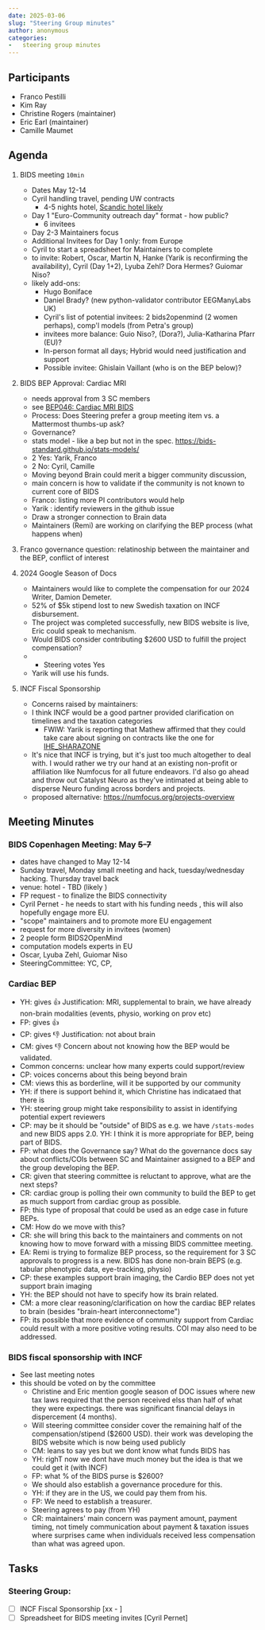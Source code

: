 ```yaml
---
date: 2025-03-06
slug: "Steering Group minutes"
author: anonymous
categories:
-   steering group minutes
---
```


## Participants

- Franco Pestilli
- Kim Ray
- Christine Rogers (maintainer)
- Eric Earl (maintainer)
- Camille Maumet

## Agenda

1. BIDS meeting `10min`
	- Dates May 12-14
    - Cyril handling travel, pending UW contracts
        * 4-5 nights hotel, [Scandic hotel likely](https://www.scandichotels.dk/hoteller/danmark/kobenhavn/scandic-sydhavnen?&cmpid=ppc_BH2d&s_kwcid=AL!7589!3!650888367006!e!!g!!scandic%20sydhavnen&gad_source=1)
    - Day 1 "Euro-Community outreach day" format - how public?
        - 6 invitees
    - Day 2-3 Maintainers focus
    - Additional Invitees for Day 1 only: from Europe
    - Cyril to start a spreadsheet for Maintainers to complete
    * to invite: Robert, Oscar, Martin N, Hanke (Yarik is reconfirming the availability), Cyril (Day 1+2), Lyuba Zehl? Dora Hermes? Guiomar Niso?
    * likely add-ons:
        * Hugo Boniface
        * Daniel Brady? (new python-validator contributor EEGManyLabs UK)
        * Cyril's list of potential invitees: 2 bids2openmind (2 women perhaps), comp'l models (from Petra's group)
        * invitees more balance: Guio Niso?, (Dora?), Julia-Katharina Pfarr (EU)?
        * In-person format all days; Hybrid would need justification and support
        * Possible invitee: Ghislain Vaillant (who is on the BEP below)?
2. BIDS BEP Approval: Cardiac MRI
    - needs approval from 3 SC members
    - see [BEP046: Cardiac MRI BIDS](https://github.com/bids-standard/bids-specification/issues/2011)
    - Process: Does Steering prefer a group meeting item vs. a Mattermost thumbs-up ask?
    - Governance?
    - stats model - like a bep but not in the spec.  https://bids-standard.github.io/stats-models/
    - 2 Yes: Yarik, Franco
    - 2 No: Cyril, Camille
    - Moving beyond Brain could merit a bigger community discussion,
    - main concern is how to validate if the community is not known to current core of BIDS
    - Franco: listing more PI contributors would help
    - Yarik : identify reviewers in the github issue
    - Draw a stronger connection to Brain data
    - Maintainers (Remi) are working on clarifying the BEP process (what happens when)

3. Franco governance question: relatinoship between the maintainer and the BEP, conflict of interest
4. 2024 Google Season of Docs
    * Maintainers would like to complete the compensation for our 2024 Writer, Damion Demeter.
    * 52% of $5k stipend lost to new Swedish taxation on INCF disbursement.
    * The project was completed successfully, new BIDS website is live, Eric could speak to mechanism.
    * Would BIDS consider contributing $2600 USD to fulfill the project compensation?
    * - Steering votes Yes
    * Yarik will use his funds.

5. INCF Fiscal Sponsorship
    - Concerns raised by maintainers:
    - I think INCF would be a good partner provided clarification on timelines and the taxation categories
        - FWIW: Yarik is reporting that Mathew affirmed that they could take care about signing on contracts like the one for [IHE_SHARAZONE](https://www.ihe-europe.net/IHE_SHARAZONE)
    - It's nice that INCF is trying, but it's just too much altogether to deal with. I would rather we try our hand at  an existing non-profit or affiliation like Numfocus for all future endeavors. I'd also go ahead and throw out Catalyst Neuro as they've intimated at being able to disperse Neuro funding across borders and projects.
    - proposed alternative: https://numfocus.org/projects-overview

## Meeting Minutes

### BIDS Copenhagen Meeting: May ~~5-7~~

- dates have changed to May 12-14
- Sunday travel, Monday small meeting and hack, tuesday/wednesday hacking. Thursday travel back
- venue: hotel - TBD (likely )
- FP request - to finalize the BIDS connectivity
- Cyril Pernet - he needs to start with his funding needs , this will also hopefully engage more EU.
- "scope" maintainers and to promote more EU engagement
- request for more diversity in invitees (women)
- 2 people form BIDS2OpenMind
- computation models experts in EU
- Oscar, Lyuba Zehl, Guiomar Niso
- SteeringCommittee: YC, CP,

### Cardiac BEP

- YH: gives :+1: Justification: MRI, supplemental to brain, we have already non-brain modalities (events, physio, working on prov etc)
- FP: gives :+1:
- CP: gives :-1: Justification: not about brain
- CM: gives :-1: Concern about not knowing how the BEP would be validated.
- Common concerns: unclear how many experts could support/review
- CP: voices concerns about this being beyond brain
- CM: views this as borderline, will it be supported by our community
- YH: if there is support behind it, which Christine has indicataed that there is
- YH: steering group might take responsibility to assist in identifying potential expert reviewers
- CP: may be it should be "outside" of BIDS as e.g. we have `/stats-modes` and new BIDS apps 2.0. YH: I think it is more appropriate for BEP, being part of BIDS.
- FP: what does the Governance say?  What do the governance docs say about conflicts/COIs between SC and Maintainer assigned to a BEP and the group developing the BEP.
- CR: given that steering committee is reluctant to approve, what are the next steps?
- CR: cardiac group is polling their own community to build the BEP to get as much support from cardiac group as possible.
- FP: this type of proposal that could be used as an edge case in future BEPs.
- CM: How do we move with this?
- CR: she will bring this back to the maintainers and comments on not knowing how to move forward with a missing BIDS committee meeting.
- EA: Remi is trying to formalize BEP process, so the requirement for 3 SC approvals to progress is a new.  BIDS has done non-brain BEPS (e.g. tabular phenotypic data, eye-tracking, physio)
- CP: these examples support brain imaging, the Cardio BEP does not yet support brain imaging
- YH: the BEP should not have to specify how its brain related.
- CM: a more clear reasoning/clarification on how the cardiac BEP relates to brain (besides "brain-heart interconnectome")
- FP: its possible that more evidence of community support from Cardiac could result with a more positive voting results. COI may also need to be addressed.

### BIDS fiscal sponsorship with INCF

- See last meeting notes
- this should be voted on by the committee
    - Christine and Eric mention google season of DOC issues where new tax laws required that the person received elss than half of what they were expectings.  there was significant financial delays in dispercement (4 months).
    - Will steering committee consider cover the remaining half of the compensation/stipend ($2600 USD). their work was developing the BIDS website which is now being used publicly
    - CM: leans to say yes but we dont know what funds BIDS has
    - YH: righT now we dont have much money but the idea is that we could get it (with INCF)
    - FP: what % of the BIDS purse is $2600?
    - We should also establish a governance procedure for this.
    - YH: if they are in the US, we could pay them from his.
    - FP: We need to establish a treasurer.
    - Steering agrees to pay (from YH)
    - CR: maintainers' main concern was payment amount, payment timing, not timely communication about payment & taxation issues where surprises came when individuals received less compensation than what was agreed upon.

## Tasks

### Steering Group:
- [ ] INCF Fiscal Sponsorship [xx - ]
- [ ] Spreadsheet for BIDS meeting invites [Cyril Pernet]
